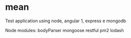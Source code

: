 # mean
Test application using node, angular 1, express e mongodb

Node modules:
bodyParser
mongoose
restful
pm2
lodash
